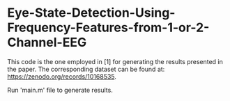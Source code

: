 # Eye-State-Detection-Using-Frequency-Features-from-1-or-2-Channel-EEG
This code is the one employed in [1] for generating the results presented in the paper.
The corresponding dataset can be found at: https://zenodo.org/records/10168535.

Run 'main.m' file to generate results.
